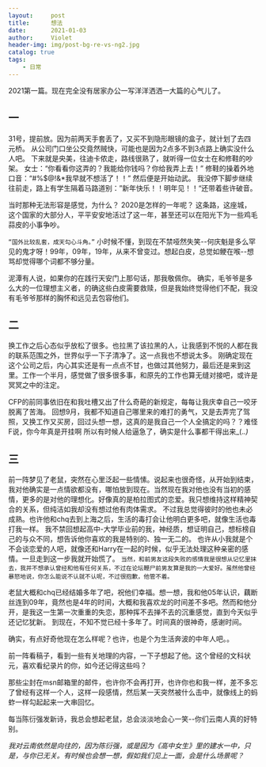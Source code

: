 ```yaml
---
layout:     post
title:      想法
date:       2021-01-03
author:     Violet
header-img: img/post-bg-re-vs-ng2.jpg
catalog: true
tags:
    - 日常
---
```

2021第一篇。现在完全没有居家办公一写洋洋洒洒一大篇的心气儿了。

## 一
31号，提前放。因为前两天手套丢了，又买不到隐形眼镜的盒子，就计划了去四元桥。
从公司门口坐公交竟然贼快，可能也是因为2点多不到3点路上确实没什么人吧。
下来就是央美，往迪卡侬走，路线很熟了，就听得一位女士在和修鞋的吵架。
女士：“你看看你这弄的？我能给你钱吗？你给我弄上去！”
修鞋的操着外地口音：“#%$@!&*我早就不想活了！！”
然后便是开始动武。
我没停下脚步继续往前走，路上有学生隔着马路道别：”新年快乐！！明年见！！“还带着些许破音。

当时那种无法形容是感觉，为什么？
2020是怎样的一年呢？
这条路，这座城，这个国家的大部分人，平平安安地活过了这一年，甚至还可以在阳光下为一些鸡毛蒜皮的小事争吵。

`“国外比较乱套，成天勾心斗角。”`
小时候不懂，到现在不禁哑然失笑--何庆魁是多么罕见的鬼才呀！99年，09年，19年，从来不曾变过。想起白皮，总觉如鲠在喉--想骂却觉得哪个词都不够分量。

泥潭有人说，如果你的在践行天安门上那句话，那我敬佩你。
确实，毛爷爷是多么大的一位理想主义者，的确这些白皮需要救赎，但是我始终觉得他们不配，我没有毛爷爷那样的胸怀和远见去包容他们。

## 二
换工作之后心态似乎放松了很多。也拉黑了该拉黑的人，让我感到不悦的人都在我的联系范围之外，世界似乎一下子清净了。这一点我也不想说太多。
刚确定现在这个公司之后，内心其实还是有一点点不甘，也做过其他努力，最后还是来到这里。工作一个半月，感觉做了很多很多事，和原先的工作也算无缝对接吧，或许是冥冥之中的注定。

CFP的前同事依旧在和我吐槽又出了什么奇葩的新规定，每每让我庆幸自己一咬牙脱离了苦海。
回想9月，我都不知道自己哪里来的难打的勇气，又是去弄完了驾照，又换工作又买房，回过头想一想，这真的是我自己一个人全搞定的吗？？难怪F说，你今年真是开挂啊
所以有时候人给逼急了，确实是什么事都干得出来_(._.)_

## 三
前一阵梦见了老鼠，突然在心里泛起一些情愫。说起来也很奇怪，从开始到结束，我对他确实是一点情欲都没有，哪怕放到现在。当然现在我对他也没有当初的感情，更多的是对他的理想化。好像真的是柏拉图式的恋爱。我只想维持这样精神契合的关系，但纯洁如我却没有想过他有肉体需求。
不过我总觉得彼时的他也未必成熟。也许他和chq去到上海之后，生活的毒打会让他明白更多吧，就像生活也毒打我一样。
我不禁回想起高中-大学毕业前的我，神经质，想证明自己，想标榜自己的与众不同，想告诉他你喜欢的我是特别的、独一无二的。
也许从小我就是个不会谈恋爱的人吧，就像还和Harry在一起的时候，似乎无法处理这种亲密的感情。一旦走到这一步我就开始慌了。
`当然，和前男友这段失败的感情我是很想从记忆里抹去，我并不想承认曾经和他有任何关系，不过在论坛鞭尸前男友算是我的一大爱好。虽然他曾经暴怒地说，你怎么能说不认就不认呢，不过很抱歉，他管不着。`

老鼠大概和chq已经结婚多年了吧，祝他们幸福。想一想，我和他05年认识，藕断丝连到09年，竟然也是4年的时间，大概和我喜欢龙的时间差不多吧。然而和他分开，是我这一生第一次重重的失恋，那种挥不去掸不去的沉重感觉，直到今天似乎还记忆犹新。
到现在，不知不觉已经十多年了。时间真的很神奇，感谢时间。

确实，有点好奇他现在怎么样呢？也许，也是个为生活奔波的中年人吧。。

前一阵看稿子，看到一些有关地理的内容，一下子想起了他。这个曾经的文科状元，喜欢看纪录片的你，如今还记得这些吗？

那些尘封在msn邮箱里的邮件，也许你不会再打开，也许你也和我一样，差不多忘了曾经有这样一个人，这样一段感情，然后某一天突然被什么击中，就像线上的蚂蚱一样勾起起来一大串回忆。

每当陈衍强发新诗，我总会想起老鼠，总会淡淡地会心一笑--你们云南人真的好特别。

*我对云南依然是向往的，因为陈衍强，或是因为《高中女生》里的建水一中，只是，与你已无关。有时候也会想一想，假如我们见上一面，会是什么场景呢？*

